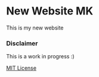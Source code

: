 # New Website MK

This is my new website

### Disclaimer

This is a work in progress :)

[MIT License](https://github.com/pboi20/parcel-starter/blob/master/LICENSE)

